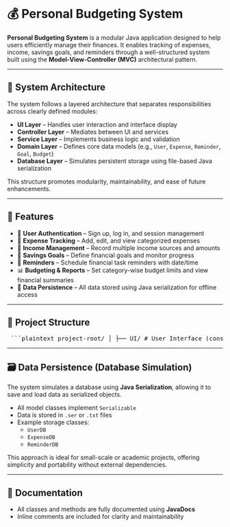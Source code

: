 # 💰 Personal Budgeting System

**Personal Budgeting System** is a modular Java application designed to help users efficiently manage their finances. It enables tracking of expenses, income, savings goals, and reminders through a well-structured system built using the **Model-View-Controller (MVC)** architectural pattern.

---

## 📐 System Architecture

The system follows a layered architecture that separates responsibilities across clearly defined modules:

- **UI Layer** – Handles user interaction and interface display
- **Controller Layer** – Mediates between UI and services
- **Service Layer** – Implements business logic and validation
- **Domain Layer** – Defines core data models (e.g., `User`, `Expense`, `Reminder`, `Goal`, `Budget`)
- **Database Layer** – Simulates persistent storage using file-based Java serialization

This structure promotes modularity, maintainability, and ease of future enhancements.

---

## 🧩 Features

- 👤 **User Authentication** – Sign up, log in, and session management  
- 💸 **Expense Tracking** – Add, edit, and view categorized expenses  
- 💼 **Income Management** – Record multiple income sources and amounts  
- 🎯 **Savings Goals** – Define financial goals and monitor progress  
- 🧠 **Reminders** – Schedule financial task reminders with date/time  
- 📊 **Budgeting & Reports** – Set category-wise budget limits and view financial summaries  
- 💾 **Data Persistence** – All data stored using Java serialization for offline access

---

## 📁 Project Structure

<pre> ```plaintext project-root/ │ ├── UI/ # User Interface (console or GUI) ├── controller/ # Connects UI to business logic ├── service/ # Contains core logic and validations ├── domain/ # Core models (Reminder, Expense, User, etc.) ├── database/ # File-based storage using serialization └── README.md # Project documentation ``` </pre>

---

## 🗃️ Data Persistence (Database Simulation)

The system simulates a database using **Java Serialization**, allowing it to save and load data as serialized objects.

- All model classes implement `Serializable`
- Data is stored in `.ser` or `.txt` files
- Example storage classes:
  - `UserDB`
  - `ExpenseDB`
  - `ReminderDB`

This approach is ideal for small-scale or academic projects, offering simplicity and portability without external dependencies.

---

## 📄 Documentation

- All classes and methods are fully documented using **JavaDocs**
- Inline comments are included for clarity and maintainability

